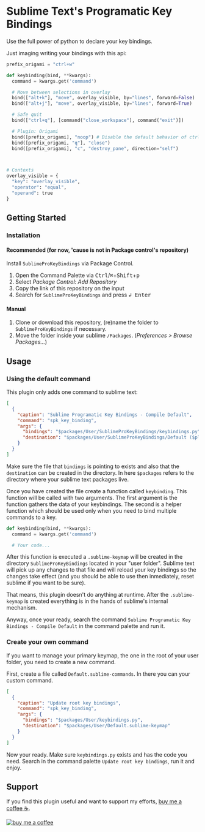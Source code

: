 # Sublime Text's Programatic Key Bindings

Use the full power of python to declare your key bindings.

Just imaging writing your bindings with this api:

```python
prefix_origami = "ctrl+w"

def keybinding(bind, **kwargs):
  command = kwargs.get('command')

  # Move between selections in overlay
  bind(["alt+k"], "move", overlay_visible, by="lines", forward=False)
  bind(["alt+j"], "move", overlay_visible, by="lines", forward=True)

  # Safe quit
  bind(["ctrl+q"], [command("close_workspace"), command("exit")])

  # Plugin: Origami
  bind([prefix_origami], "noop") # Disable the default behavior of ctrl+w
  bind([prefix_origami, "q"], "close")
  bind([prefix_origami], "c", "destroy_pane", direction="self")



# Contexts
overlay_visible = {
  "key": "overlay_visible",
  "operator": "equal",
  "operand": true
}
```

## Getting Started

### Installation
#### Recommended (for now, 'cause is not in Package control's repository)

Install `SublimeProKeyBindings` via Package Control.

1. Open the Command Palette via <kbd>Ctrl</kbd>/<kbd>⌘</kbd>+<kbd>Shift</kbd>+<kbd>p</kbd>
2. Select *Package Control: Add Repository*
3. Copy the link of this repository on the input
4. Search for `SublimeProKeyBindings` and press <kbd>↲ Enter</kbd>

#### Manual

1. Clone or download this repository, (re)name the folder to `SublimeProKeyBindings` if necessary.
2. Move the folder inside your sublime `/Packages`. (*Preferences > Browse Packages...*)

## Usage

### Using the default command

This plugin only adds one command to sublime text:

```json
[
  {
    "caption": "Sublime Programatic Key Bindings - Compile Default",
    "command": "spk_key_binding",
    "args": {
      "bindings": "$packages/User/SublimeProKeyBindings/keybindings.py",
      "destination": "$packages/User/SublimeProKeyBindings/Default ($platform).sublime-keymap"
    }
  }
]
```

Make sure the file that `bindings` is pointing to exists and also that the `destination` can be created in the directory. In here `$packages` refers to the directory where your sublime text packages live.

Once you have created the file create a function called `keybinding`. This function will be called with two arguments. The first argument is the function gathers the data of your keybindings. The second is a helper function which should be used only when you need to bind multiple commands to a key. 

```python
def keybinding(bind, **kwargs):
  command = kwargs.get('command')

  # Your code...
```

After this function is executed a `.sublime-keymap` will be created in the directory `SublimeProKeyBindings` located in your "user folder". Sublime text will pick up any changes to that file and will reload your key bindings so the changes take effect (and you should be able to use then inmediately, reset sublime if you want to be sure).

That means, this plugin doesn't do anything at runtime. After the `.sublime-keymap` is created everything is in the hands of sublime's internal mechanism.

Anyway, once your ready, search the command `Sublime Programatic Key Bindings - Compile Default` in the command palette and run it.

### Create your own command

If you want to manage your primary keymap, the one in the root of your user folder, you need to create a new command.

First, create a file called `Default.sublime-commands`. In there you can your custom command.

```json
[
  {
    "caption": "Update root key bindings",
    "command": "spk_key_binding",
    "args": {
      "bindings": "$packages/User/keybindings.py",
      "destination": "$packages/User/Default.sublime-keymap"
    }
  }
]
```

Now your ready. Make sure `keybindings.py` exists and has the code you need. Search in the command palette `Update root key bindings`, run it and enjoy.

## Support

If you find this plugin useful and want to support my efforts, [buy me a coffee ☕](https://www.buymeacoffee.com/vonheikemen).

[![buy me a coffee](https://res.cloudinary.com/vonheikemen/image/upload/v1618466522/buy-me-coffee_ah0uzh.png)](https://www.buymeacoffee.com/vonheikemen)

